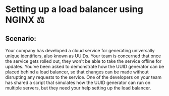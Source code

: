 # Setting up a load balancer using NGINX :balance_scale:

## Scenario:

Your company has developed a cloud service for generating universally unique identifiers, also known as UUIDs. Your team is concerned that once the service gets rolled out, they won't be able to take the service offline for updates. You've been asked to demonstrate how the UUID generator can be placed behind a load balancer, so that changes can be made without disrupting any requests to the service. One of the developers on your team has shared a script that simulates how the UUID generator can run on multiple servers, but they need your help setting up the load balancer. 

